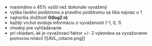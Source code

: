 - maximálne o 45% vyšší než dokonale vyvážený
- výška ľavého podstromu a pravého podstromu sa líšia najviac o 1
- najhoršia zložitosť **O(log2 n)**
- každý vrchol eviduje informáciu o vyváženosti (-1, 0, 1)
- vhodný pre vyhľadávanie
- pri vkladaní, ak je vyvažovací faktor +/- 2 vykonáva sa vyvažovanie pomocou rotácií
![[AVL_rotacie.png]]